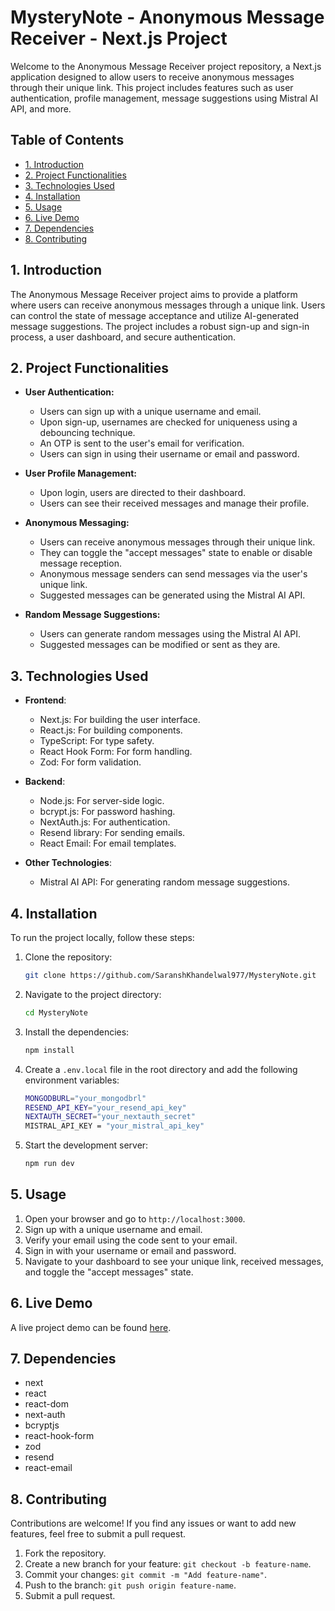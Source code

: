 # MysteryNote - Anonymous Message Receiver - Next.js Project

Welcome to the Anonymous Message Receiver project repository, a Next.js application designed to allow users to receive anonymous messages through their unique link. This project includes features such as user authentication, profile management, message suggestions using Mistral AI API, and more.

## Table of Contents

- [1. Introduction](#1-introduction)
- [2. Project Functionalities](#2-project-functionalities)
- [3. Technologies Used](#3-technologies-used)
- [4. Installation](#4-installation)
- [5. Usage](#5-usage)
- [6. Live Demo](#6-live-demo)
- [7. Dependencies](#7-dependencies)
- [8. Contributing](#8-contributing)

## 1. Introduction

The Anonymous Message Receiver project aims to provide a platform where users can receive anonymous messages through a unique link. Users can control the state of message acceptance and utilize AI-generated message suggestions. The project includes a robust sign-up and sign-in process, a user dashboard, and secure authentication.

## 2. Project Functionalities

- **User Authentication:**
  - Users can sign up with a unique username and email.
  - Upon sign-up, usernames are checked for uniqueness using a debouncing technique.
  - An OTP is sent to the user's email for verification.
  - Users can sign in using their username or email and password.

- **User Profile Management:**
  - Upon login, users are directed to their dashboard.
  - Users can see their received messages and manage their profile.

- **Anonymous Messaging:**
  - Users can receive anonymous messages through their unique link.
  - They can toggle the "accept messages" state to enable or disable message reception.
  - Anonymous message senders can send messages via the user's unique link.
  - Suggested messages can be generated using the Mistral AI API.

- **Random Message Suggestions:**
  - Users can generate random messages using the Mistral AI API.
  - Suggested messages can be modified or sent as they are.

## 3. Technologies Used

- **Frontend**:
  - Next.js: For building the user interface.
  - React.js: For building components.
  - TypeScript: For type safety.
  - React Hook Form: For form handling.
  - Zod: For form validation.
  
- **Backend**:
  - Node.js: For server-side logic.
  - bcrypt.js: For password hashing.
  - NextAuth.js: For authentication.
  - Resend library: For sending emails.
  - React Email: For email templates.

- **Other Technologies**:
  - Mistral AI API: For generating random message suggestions.

## 4. Installation

To run the project locally, follow these steps:

1. Clone the repository:
    ```bash
    git clone https://github.com/SaranshKhandelwal977/MysteryNote.git
    ```

2. Navigate to the project directory:
    ```bash
    cd MysteryNote
    ```

3. Install the dependencies:
    ```bash
    npm install
    ```

4. Create a `.env.local` file in the root directory and add the following environment variables:
    ```sh
    MONGODBURL="your_mongodbrl"
    RESEND_API_KEY="your_resend_api_key"
    NEXTAUTH_SECRET="your_nextauth_secret"
    MISTRAL_API_KEY = "your_mistral_api_key"
    ```

5. Start the development server:
    ```bash
    npm run dev
    ```

## 5. Usage

1. Open your browser and go to `http://localhost:3000`.
2. Sign up with a unique username and email.
3. Verify your email using the code sent to your email.
4. Sign in with your username or email and password.
5. Navigate to your dashboard to see your unique link, received messages, and toggle the "accept messages" state.

## 6. Live Demo

A live project demo can be found [here](https://mystery-note.vercel.app/).

## 7. Dependencies

- next
- react
- react-dom
- next-auth
- bcryptjs
- react-hook-form
- zod
- resend
- react-email

## 8. Contributing

Contributions are welcome! If you find any issues or want to add new features, feel free to submit a pull request.

1. Fork the repository.
2. Create a new branch for your feature: `git checkout -b feature-name`.
3. Commit your changes: `git commit -m "Add feature-name"`.
4. Push to the branch: `git push origin feature-name`.
5. Submit a pull request.

